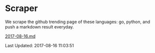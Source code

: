 # Scraper

We scrape the github trending page of these languages: go, python, and push a markdown result everyday.

[2017-08-16.md](https://github.com/borays/Scraper/blob/master/2017-08-16.md)

Last Updated: 2017-08-16 11:03:51